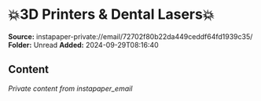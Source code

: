 # 💥3D Printers & Dental Lasers💥

**Source:** instapaper-private://email/72702f80b22da449ceddf64fd1939c35/
**Folder:** Unread
**Added:** 2024-09-29T08:16:40




## Content
*Private content from instapaper_email*
